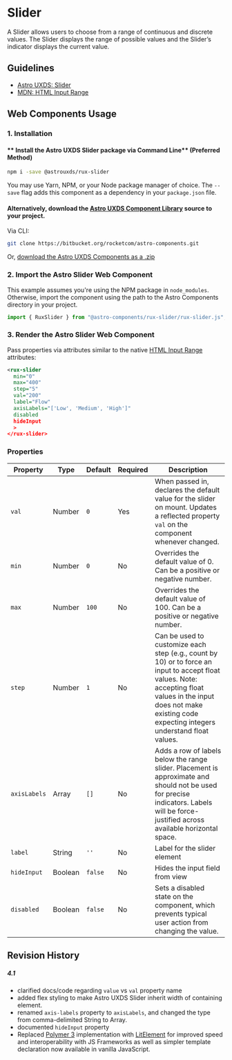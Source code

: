 # Slider
A Slider allows users to choose from a range of continuous and discrete values. The Slider displays the range of possible values and the Slider’s indicator displays the current value.


## Guidelines

* [Astro UXDS: Slider](http://www.astrouxds.com/ui-components/slider)
* [MDN: HTML Input Range](https://developer.mozilla.org/en-US/docs/Web/HTML/Element/input/range)

## Web Components Usage

### 1. Installation
#### ** Install the Astro UXDS Slider package via Command Line** (Preferred Method)

```sh
npm i -save @astrouxds/rux-slider
```

You may use Yarn, NPM, or your Node package manager of choice. The `--save` flag adds this component as a dependency in your `package.json` file.


#### **Alternatively**, download the [Astro UXDS Component Library](https://bitbucket.org/rocketcom/astro-components/src/master/) source to your project.
Via CLI: 

```sh
git clone https://bitbucket.org/rocketcom/astro-components.git
```

Or, [download the Astro UXDS Components as a .zip](https://bitbucket.org/rocketcom/astro-components/get/master.zip)


### 2. Import the Astro Slider Web Component
This example assumes you're using the NPM package in `node_modules`. Otherwise, import the component using the path to the Astro Components directory in your project.

```javascript
import { RuxSlider } from "@astro-components/rux-slider/rux-slider.js";
```


### 3. Render the Astro Slider Web Component
Pass properties via attributes similar to the native [HTML Input Range](https://developer.mozilla.org/en-US/docs/Web/HTML/Element/input/range) attributes:

```xml
<rux-slider 
  min="0"
  max="400"
  step="5"
  val="200"
  label="Flow"
  axisLabels="['Low', 'Medium', 'High']"
  disabled
  hideInput         
  >
</rux-slider>
```

### Properties
| Property | Type | Default | Required | Description |
| --- | --- | --- | --- | --- |
| `val` | Number | `0` | Yes | When passed in, declares the default value for the slider on mount. Updates a reflected property `val` on the  component whenever changed.
| `min` | Number | `0` | No | Overrides the default value of 0. Can be a positive or negative number. |
| `max` | Number | `100` | No | Overrides the default value of 100. Can be a positive or negative number. |
| `step` | Number | `1` | No | Can be used to customize each step (e.g., count by 10) or to force an input to accept float values. Note: accepting float values in the input does not make existing code expecting integers understand float values. |
| `axisLabels` | Array | `[]` |  No | Adds a row of labels below the range slider. Placement is approximate and should not be used for precise indicators. Labels will be force-justified across available horizontal space. |
| `label` | String | `''` | No | Label for the slider element |
| `hideInput` | Boolean | `false` | No | Hides the input field from view |
| `disabled` | Boolean | `false` | No | Sets a disabled state on the component, which prevents typical user action from changing the value. |




## Revision History
##### **4.1**
- clarified docs/code regarding `value` vs `val` property name
- added flex styling to make Astro UXDS Slider inherit width of containing element.
- renamed `axis-labels` property to `axisLabels`, and changed the type from comma-delimited String to Array.
- documented `hideInput` property
- Replaced [Polymer 3](https://www.polymer-project.org) implementation with [LitElement](https://lit-element.polymer-project.org/) for improved speed and interoperability with JS Frameworks as well as simpler template declaration now available in vanilla JavaScript.

